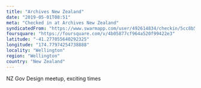 ```yaml
---
title: "Archives New Zealand"
date: "2019-05-01T08:51"
meta: "Checked in at Archives New Zealand"
syndicatedFrom: "https://www.swarmapp.com/user/492614834/checkin/5cc8b56fda5e56002cb591e0"
foursquare: "https://foursquare.com/v/4b05877cf964a520f99422e3"
latitude: "-41.277055640292325"
longitude: "174.77974254738888"
locality: "Wellington"
region: "Wellington"
country: "New Zealand"
---
```

NZ Gov Design meetup, exciting times
